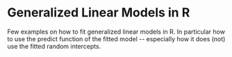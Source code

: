 # Generalized Linear Models in R

Few examples on how to fit generalized linear models in R. 
In particular how to use the predict function of the fitted model -- especially how it does (not) use the fitted random intercepts. 
